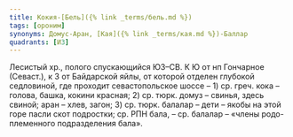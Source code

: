 ```yaml
---
title: Кокия-[Бель]({% link _terms/бель.md %})
tags: [ороним]
synonyms: Домус-Аран, [Кая]({% link _terms/кая.md %})-Баллар
quadrants: [И3]
---
```


Лесистый хр., полого спускающийся ЮЗ–СВ. К Ю от нп Гончарное (Севаст.), к З от
Байдарской яйлы, от которой отделен глубокой седловиной, где проходит
севастопольское шоссе – 1) ср. греч. кока – голова, башка, кокини красная; 2)
ср. тюрк. домуз – свинья, здесь свиной; аран – хлев, загон; 3) ср. тюрк. балалар
– дети – якобы на этой горе пасли скот подростки; ср. РПН бала, – ср. балалар –
«члены родо-племенного подразделения бала».

